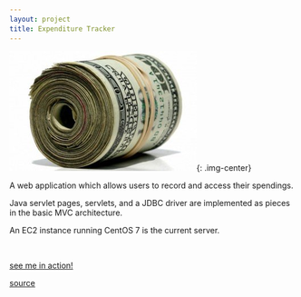 ```yaml
---
layout: project
title: Expenditure Tracker
---
```


![money](/assets/pics/money.jpg){: .img-center}

A web application which allows users to record and access their spendings.

Java servlet pages, servlets, and a JDBC driver are implemented as pieces in the basic MVC architecture.

An EC2 instance running CentOS 7 is the current server.

&nbsp;
&nbsp;

[see me in action!](http://ec2-18-216-32-253.us-east-2.compute.amazonaws.com:8080/ExpenditureTracker_v0.2/)

[source](https://github.com/felix990302/ExpenditureTracker_v0.2/tree/master/ExpenditureTracker_v0.2)
